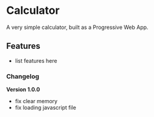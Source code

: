 # Calculator

A very simple calculator, built as a Progressive Web App.

## Features

- list features here

### Changelog

**Version 1.0.0**

- fix clear memory
- fix loading javascript file
